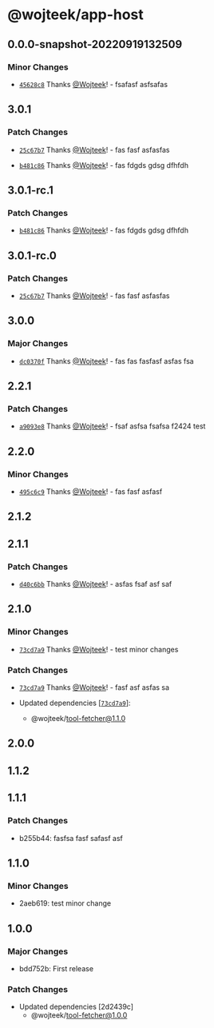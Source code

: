 # @wojteek/app-host

## 0.0.0-snapshot-20220919132509

### Minor Changes

- [`45628c8`](https://github.com/Wojteek/test-gh-registry/commit/45628c8e94153fa545c41f6caf6de01a4f42879e) Thanks [@Wojteek](https://github.com/Wojteek)! - fsafasf asfsafas

## 3.0.1

### Patch Changes

- [`25c67b7`](https://github.com/Wojteek/test-gh-registry/commit/25c67b7615af58721083799f508e019e9ab26a8a) Thanks [@Wojteek](https://github.com/Wojteek)! - fas fasf asfasfas

- [`b481c86`](https://github.com/Wojteek/test-gh-registry/commit/b481c869001cb053a41bcc13027f32fe93008594) Thanks [@Wojteek](https://github.com/Wojteek)! - fas fdgds gdsg dfhfdh

## 3.0.1-rc.1

### Patch Changes

- [`b481c86`](https://github.com/Wojteek/test-gh-registry/commit/b481c869001cb053a41bcc13027f32fe93008594) Thanks [@Wojteek](https://github.com/Wojteek)! - fas fdgds gdsg dfhfdh

## 3.0.1-rc.0

### Patch Changes

- [`25c67b7`](https://github.com/Wojteek/test-gh-registry/commit/25c67b7615af58721083799f508e019e9ab26a8a) Thanks [@Wojteek](https://github.com/Wojteek)! - fas fasf asfasfas

## 3.0.0

### Major Changes

- [`dc0370f`](https://github.com/Wojteek/test-gh-registry/commit/dc0370f5f6e1f25e24c06a14609fd5aaa78d98b0) Thanks [@Wojteek](https://github.com/Wojteek)! - fas fas fasfasf asfas fsa

## 2.2.1

### Patch Changes

- [`a9093e8`](https://github.com/Wojteek/test-gh-registry/commit/a9093e86f61f222086512bffbf49c5af6d467c7c) Thanks [@Wojteek](https://github.com/Wojteek)! - fsaf asfsa fsafsa f2424 test

## 2.2.0

### Minor Changes

- [`495c6c9`](https://github.com/Wojteek/test-gh-registry/commit/495c6c939cf927565e31f951e8fddf36aa869cfe) Thanks [@Wojteek](https://github.com/Wojteek)! - fas fasf asfasf

## 2.1.2

## 2.1.1

### Patch Changes

- [`d40c6bb`](https://github.com/Wojteek/test-gh-registry/commit/d40c6bbe2a0609c68bf42833f8af36e066cf22cf) Thanks [@Wojteek](https://github.com/Wojteek)! - asfas fsaf asf saf

## 2.1.0

### Minor Changes

- [`73cd7a9`](https://github.com/Wojteek/test-gh-registry/commit/73cd7a92e97b8cb8d588b5d332de95849d4a117c) Thanks [@Wojteek](https://github.com/Wojteek)! - test minor changes

### Patch Changes

- [`73cd7a9`](https://github.com/Wojteek/test-gh-registry/commit/73cd7a92e97b8cb8d588b5d332de95849d4a117c) Thanks [@Wojteek](https://github.com/Wojteek)! - fasf asf asfas sa

- Updated dependencies [[`73cd7a9`](https://github.com/Wojteek/test-gh-registry/commit/73cd7a92e97b8cb8d588b5d332de95849d4a117c)]:
  - @wojteek/tool-fetcher@1.1.0

## 2.0.0

## 1.1.2

## 1.1.1

### Patch Changes

- b255b44: fasfsa fasf safasf asf

## 1.1.0

### Minor Changes

- 2aeb619: test minor change

## 1.0.0

### Major Changes

- bdd752b: First release

### Patch Changes

- Updated dependencies [2d2439c]
  - @wojteek/tool-fetcher@1.0.0
